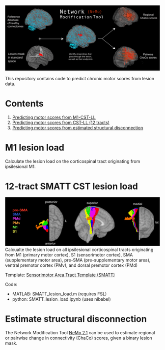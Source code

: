 ![nemo_pic](figures/NetworkModificationTool.png)

This repository contains code to predict chronic motor scores from lesion data.


# Contents

1. [Predicting motor scores from M1-CST-LL](#m1-lesion-load)
2. [Predicting motor scores from CST-LL (12 tracts)](#12-tract-smatt-cst-lesion-load)
3. [Predicting motor scores from estimated structural disconnection](#estimate-structural-disconnection)


# M1 lesion load
Calculate the lesion load on the corticospinal tract originating from ipsilesional M1. 

# 12-tract SMATT CST lesion load
![SMATT_pic](figures/smatt_template.png)
Calcualte the lesion load on all ipsilesional corticospinal tracts originating from M1 (primary motor cortex), S1 (sensorimotor cortex), SMA (supplementary motor area), pre-SMA (pre-supplementary motor area), ventral premotor cortex (PMv), and dorsal premotor cortex (PMd)

Template: [Sensorimotor Area Tract Template (SMATT)](http://lrnlab.org/) 

Code:

- MATLAB: SMATT_lesion_load.m (requires FSL)
- python: SMATT_lesion_load.ipynb (uses nibabel)


# Estimate structural disconnection
The Network Modification Tool [NeMo 2.1](https://github.com/kjamison/nemo) can be used to estimate regional or pairwise change in connectivity (ChaCo) scores, given a binary lesion mask.

